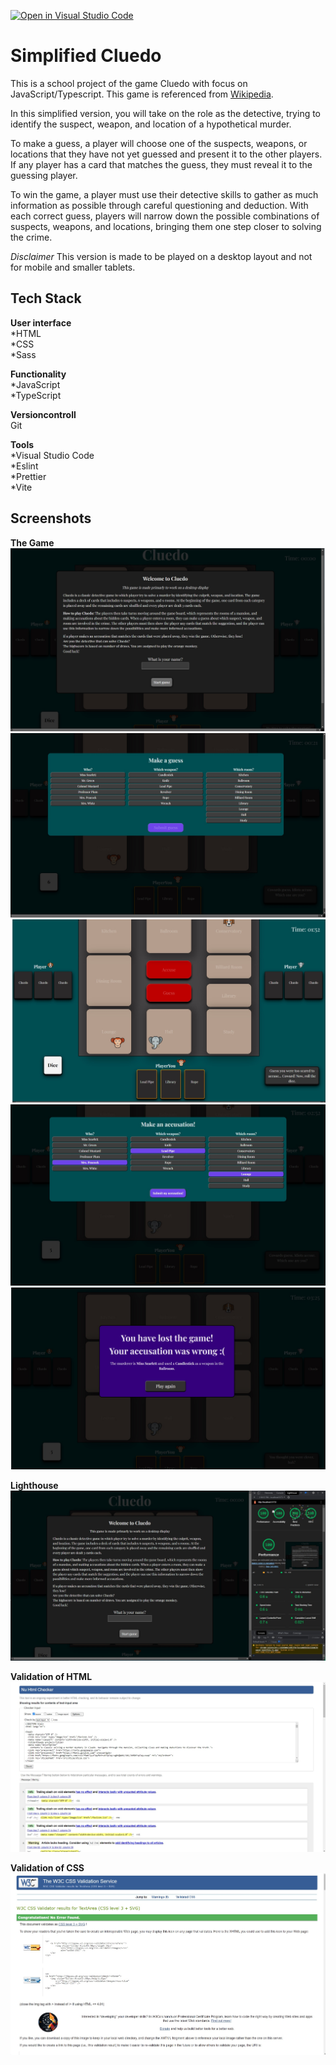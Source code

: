 [![Open in Visual Studio Code](https://classroom.github.com/assets/open-in-vscode-c66648af7eb3fe8bc4f294546bfd86ef473780cde1dea487d3c4ff354943c9ae.svg)](https://classroom.github.com/online_ide?assignment_repo_id=9553152&assignment_repo_type=AssignmentRepo)

# Simplified Cluedo

This is a school project of the game Cluedo with focus on JavaScript/Typescript. This game is referenced from [Wikipedia](https://sv.wikipedia.org/wiki/Cluedo).

In this simplified version, you will take on the role as the detective, trying to identify the suspect, weapon, and location of a hypothetical murder.

To make a guess, a player will choose one of the suspects, weapons, or locations that they have not yet guessed and present it to the other players. If any player has a card that matches the guess, they must reveal it to the guessing player.

To win the game, a player must use their detective skills to gather as much information as possible through careful questioning and deduction. With each correct guess, players will narrow down the possible combinations of suspects, weapons, and locations, bringing them one step closer to solving the crime.

_Disclaimer_ This version is made to be played on a desktop layout and not for mobile and smaller tablets.

## Tech Stack

**User interface**<br> *HTML <br> *CSS<br> \*Sass

**Functionality**<br> *JavaScript<br> *TypeScript

**Versioncontroll**<br> Git

**Tools** <br> *Visual Studio Code <br> *Eslint<br> *Prettier <br> *Vite

## Screenshots

**The Game** ![App Screenshot](./public/cluedo-printscreen1.jpg) <br/> ![App Screenshot](./public/cluedo-printscreen2.jpg) <br/> ![App Screenshot](./public/cluedo-printscreen3.jpg) <br/> ![App Screenshot](./public/cluedo-printscreen4.jpg) <br/> ![App Screenshot](./public/cluedo-printscreen5.jpg)

**Lighthouse** ![App Screenshot](./reports/chrome-lighthouse-cluedo.jpg)

**Validation of HTML** ![App Screenshot](./reports/cluedo-validation-html.jpg)

**Validation of CSS** ![App Screenshot](./reports/cluedo-validaiton-css.jpg)
